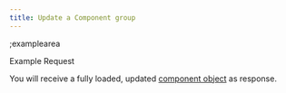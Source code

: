 ```yaml
---
title: Update a Component group
---
```


;examplearea

Example Request

<RequestExample url="https://mapi.storyblok.com/v1/spaces/656/component_groups/4123" httpMethod="PUT" :requestObject='{"component":{"name":"Teasers"}}'></RequestExample>

You will receive a fully loaded, updated [component object](#core-resources/components/the-component-group-object) as response.
